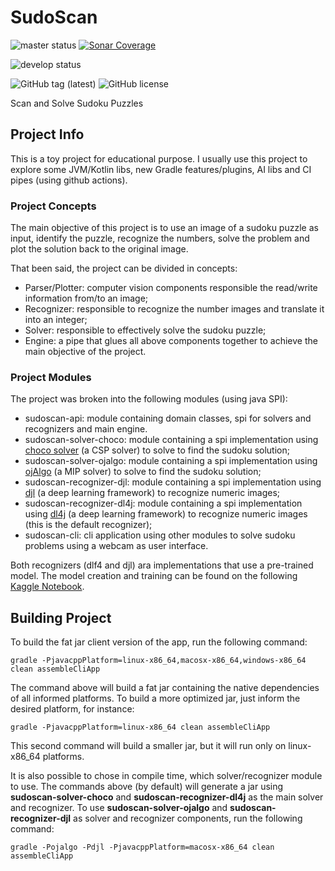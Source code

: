 # SudoScan
![master status](https://github.com/pintowar/sudoscan/actions/workflows/gradle_master.yml/badge.svg?branch=master)
[![Sonar Coverage](https://sonarcloud.io/api/project_badges/measure?project=pintowar_sudoscan&metric=coverage)](https://sonarcloud.io/dashboard?id=pintowar_sudoscan)

![develop status](https://github.com/pintowar/sudoscan/actions/workflows/gradle_develop.yml/badge.svg?branch=develop)

![GitHub tag (latest)](https://img.shields.io/github/v/tag/pintowar/sudoscan)
![GitHub license](https://img.shields.io/github/license/pintowar/sudoscan)

Scan and Solve Sudoku Puzzles

## Project Info

This is a toy project for educational purpose.
I usually use this project to explore some JVM/Kotlin libs, new Gradle features/plugins,
AI libs and CI pipes (using github actions).

### Project Concepts

The main objective of this project is to use an image of a sudoku puzzle as input, identify the puzzle, 
recognize the numbers, solve the problem and plot the solution back to the original image.

That been said, the project can be divided in concepts:

* Parser/Plotter: computer vision components responsible the read/write information from/to an image;
* Recognizer: responsible to recognize the number images and translate it into an integer;
* Solver: responsible to effectively solve the sudoku puzzle;
* Engine: a pipe that glues all above components together to achieve the main objective of the project.

### Project Modules

The project was broken into the following modules (using java SPI):

* sudoscan-api: module containing domain classes, spi for solvers and recognizers and main engine.
* sudoscan-solver-choco: module containing a spi implementation using 
[choco solver](https://github.com/chocoteam/choco-solver) (a CSP solver) to solve to find the sudoku solution;
* sudoscan-solver-ojalgo: module containing a spi implementation using 
[ojAlgo](https://github.com/optimatika/ojAlgo) (a MIP solver) to solve to find the sudoku solution;
* sudoscan-recognizer-djl: module containing a spi implementation using [djl](https://github.com/deepjavalibrary/djl) 
(a deep learning framework) to recognize numeric images;  
* sudoscan-recognizer-dl4j: module containing a spi implementation using 
[dl4j](https://github.com/eclipse/deeplearning4j) (a deep learning framework) to recognize numeric images (this is the 
default recognizer);
* sudoscan-cli: cli application using other modules to solve sudoku problems using a webcam as user interface.

Both recognizers (dlf4 and djl) ara implementations that use a pre-trained model. The model creation and training can be
found on the following [Kaggle Notebook](https://www.kaggle.com/pintowar/sudoscan-number-recognizer).

## Building Project

To build the fat jar client version of the app, run the following command:

`gradle -PjavacppPlatform=linux-x86_64,macosx-x86_64,windows-x86_64 clean assembleCliApp`

The command above will build a fat jar containing the native dependencies of all informed platforms. 
To build a more optimized jar, just inform the desired platform, for instance: 

`gradle -PjavacppPlatform=linux-x86_64 clean assembleCliApp`

This second command will build a smaller jar, but it will run only on linux-x86_64 platforms.

It is also possible to chose in compile time, which solver/recognizer module to use. The commands above (by default) 
will generate a jar using **sudoscan-solver-choco** and **sudoscan-recognizer-dl4j** as the main solver and recognizer. 
To use **sudoscan-solver-ojalgo** and **sudoscan-recognizer-djl** as solver and recognizer components, 
run the following command:

`gradle -Pojalgo -Pdjl -PjavacppPlatform=macosx-x86_64 clean assembleCliApp`